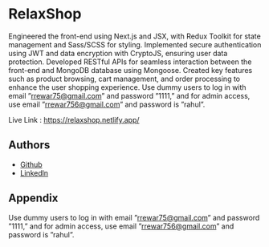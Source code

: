 
# RelaxShop

Engineered the front-end using Next.js and JSX, with Redux Toolkit for state management and Sass/SCSS for styling.
 Implemented secure authentication using JWT and data encryption with CryptoJS, ensuring user data protection.
 Developed RESTful APIs for seamless interaction between the front-end and MongoDB database using Mongoose.
 Created key features such as product browsing, cart management, and order processing to enhance the user shopping
experience.
 Use dummy users to log in with email ”rrewar75@gmail.com” and password ”1111,” and for admin access, use email
”rrewar756@gmail.com” and password is ”rahul”.

Live Link  : https://relaxshop.netlify.app/
## Authors

- [Github](https://github.com/RAHULREWAR122)
- [Linkedln ](https://www.linkedin.com/in/rahul-rewar-202517276/)


## Appendix

 Use dummy users to log in with email ”rrewar75@gmail.com” and password ”1111,” and for admin access, use email ”rrewar756@gmail.com” and password is ”rahul”.

